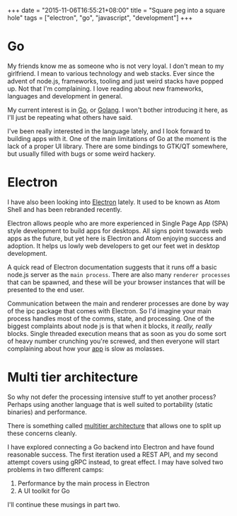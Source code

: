 +++
date = "2015-11-06T16:55:21+08:00"
title = "Square peg into a square hole"
tags = ["electron", "go", "javascript", "development"]
+++

# Go

My friends know me as someone who is not very loyal. I don't mean to my girlfriend. I mean to various technology and web stacks. Ever since the advent of node.js, frameworks, tooling and just weird stacks have popped up. Not that I'm complaining. I love reading about new frameworks, languages and development in general.

My current interest is in [Go](golang.org), or [Golang](golang.org). I won't bother introducing it here, as I'll just be repeating what others have said.

I've been really interested in the language lately, and I look forward to building apps with it. One of the main limitations of Go at the moment is the lack of a proper UI library. There are some bindings to GTK/QT somewhere, but usually filled with bugs or some weird hackery.

# Electron

I have also been looking into [Electron](http://electron.atom.io/) lately. It used to be known as Atom Shell and has been rebranded recently.

Electron allows people who are more experienced in Single Page App (SPA) style development to build apps for desktops. All signs point towards web apps as the future, but yet here is Electron and Atom enjoying success and adoption. It helps us lowly web developers to get our feet wet in desktop development.

A quick read of Electron documentation suggests that it runs off a basic node.js server as the `main process`. There are also many `renderer processes` that can be spawned, and these will be your browser instances that will be presented to the end user.

Communication between the main and renderer processes are done by way of the ipc package that comes with Electron. So I'd imagine your main process handles most of the comms, state, and processing. One of the biggest complaints about node js is that when it blocks, it *really, really* blocks. Single threaded execution means that as soon as you do some sort of heavy number crunching you're screwed, and then everyone will start complaining about how your [app](http://atom.io/) is slow as molasses.

# Multi tier architecture
So why not defer the processing intensive stuff to yet another process? Perhaps using another language that is well suited to portability (static binaries) and performance.

There is something called [multitier architecture](https://en.wikipedia.org/wiki/Multitier_architecture) that allows one to split up these concerns cleanly. 

I have explored connecting a Go backend into Electron and have found reasonable success. The first iteration used a REST API, and my second attempt covers using gRPC instead, to great effect. I may have solved two problems in two different camps:

1. Performance by the main process in Electron
2. A UI toolkit for Go

I'll continue these musings in part two.
